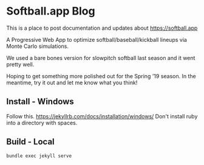 # Softball.app Blog

This is a place to post documentation and updates about https://softball.app

A Progressive Web App to optimize softball/baseball/kickball lineups via Monte Carlo simulations.

We used a bare bones version for slowpitch softball last season and it went pretty well.

Hoping to get something more polished out for the Spring '19 season. In the meantime, try it out and let me know what you think!

## Install - Windows

Follow this. https://jekyllrb.com/docs/installation/windows/
Don't install ruby into a directory with spaces.

## Build - Local

`bundle exec jekyll serve`
